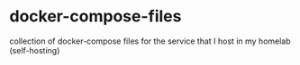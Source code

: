 # docker-compose-files
collection of docker-compose files for the service that I host in my homelab (self-hosting) 

